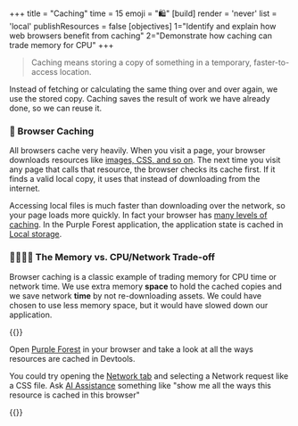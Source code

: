 +++
title = "Caching"
time = 15
emoji = "🛍️"
[build]
  render = 'never'
  list = 'local'
  publishResources = false
[objectives]
    1="Identify and explain how web browsers benefit from caching"
    2="Demonstrate how caching can trade memory for CPU"
+++

> Caching means storing a copy of something in a temporary, faster-to-access location. 

Instead of fetching or calculating the same thing over and over again, we use the stored copy. Caching saves the result of work we have already done, so we can reuse it. 

### 🔖 Browser Caching

All browsers cache very heavily. When you visit a page, your browser downloads resources like [images, CSS, and so on](https://developer.chrome.com/docs/devtools/sources). The next time you visit any page that calls that resource, the browser checks its cache first. If it finds a valid local copy, it uses that instead of downloading from the internet.

Accessing local files is much faster than downloading over the network, so your page loads more quickly. In fact your browser has [many levels of caching](https://developer.mozilla.org/en-US/docs/Web/HTTP/Guides/Caching#types_of_caches). In the Purple Forest application, the application state is cached in [Local storage](https://developer.chrome.com/docs/devtools/application).

### 🫱🏽‍🫲🏿 The Memory vs. CPU/Network Trade-off

Browser caching is a classic example of trading memory for CPU time or network time. We use extra memory **space** to hold the cached copies and we save network **time** by not re-downloading assets. We could have chosen to use less memory space, but it would have slowed down our application.

{{<note type="Activity" title="Activity">}}

Open [Purple Forest](https://github.com/CodeYourFuture/Module-Legacy-Code) in your browser and take a look at all the ways resources are cached in Devtools.

You could try opening the [Network tab](https://developer.chrome.com/docs/devtools/network) and selecting a Network request like a CSS file. Ask [AI Assistance](https://developer.chrome.com/docs/devtools/ai-assistance/network) something like "show me all the ways this resource is cached in this browser"

{{</note>}}
